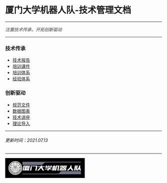 # 厦门大学机器人队-技术管理文档

---

<Font color='grey'>***注重技术传承，开拓创新驱动***</Font>

---

### 技术传承

- [技术报告](TechnicalReports.md)
- [培训课件](TrainingCourseware.md)
- [培训体系](TrainingSystem.pdf)
- [经验体系](ExperienceSystem.md)

### 创新驱动
- [规范文件](Specification.md)
- [数据图表](DataChart.md)
- [技术讲座](TechnicalLectures.md)
- [理论导入](TheoryIntroduction.md)

----
###### 更新时间：2021.07.13
----

<img src="logo\logo3.png" style="zoom: 25%;" />